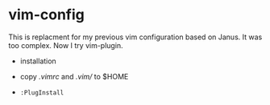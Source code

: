 # vim-config
This is replacment for my previous vim configuration based on Janus. It was too complex. Now I try vim-plugin.

* installation

 * copy *.vimrc* and *.vim/* to $HOME

 * `:PlugInstall`

